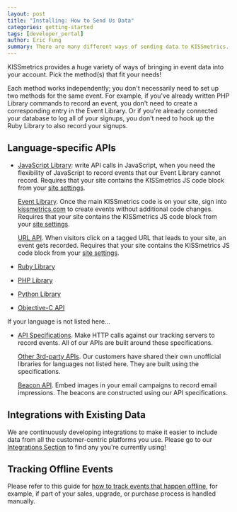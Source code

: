 ```yaml
---
layout: post
title: "Installing: How to Send Us Data"
categories: getting-started
tags: [developer_portal]
author: Eric Fung
summary: There are many different ways of sending data to KISSmetrics. Review your options here.
---
```

KISSmetrics provides a huge variety of ways of bringing in event data into your account. Pick the method(s) that fit your needs!

Each method works independently; you don't necessarily need to set up two methods for the same event. For example, if you've already written PHP Library commands to record an event, you don't need to create a corresponding entry in the Event Library. Or if you're already connected your database to log all of your signups, you don't need to hook up the Ruby Library to also record your signups.

## Language-specific APIs

* [JavaScript Library][js]: write API calls in JavaScript, when you need the flexibility of JavaScript to record events that our Event Library cannot record. Requires that your site contains the KISSmetrics JS code block from your [site settings][settings].

  [Event Library][event-library]. Once the main KISSmetrics code is on your site, sign into [kissmetrics.com][settings] to create events without additional code changes. Requires that your site contains the KISSmetrics JS code block from your [site settings][settings].

  [URL API][url]. When visitors click on a tagged URL that leads to your site, an event gets recorded. Requires that your site contains the KISSmetrics JS code block from your [site settings][settings].
* [Ruby Library][ruby]
* [PHP Library][php]
* [Python Library][python]
* [Objective-C API][obj-c]

If your language is not listed here...

* [API Specifications][specs]. Make HTTP calls against our tracking servers to record events. All of our APIs are built around these specifications.

  [Other 3rd-party APIs][other]. Our customers have shared their own unofficial libraries for languages not listed here. They are built using the specifications.

  [Beacon API][beacon]. Embed images in your email campaigns to record email impressions. The beacons are constructed using our API specifications.


## Integrations with Existing Data

We are continuously developing integrations to make it easier to include data from all the customer-centric platforms you use. Please go to our [Integrations Section][integrations] to find any you're currently using!

## Tracking Offline Events

Please refer to this guide for [how to track events that happen offline][offline], for example, if part of your sales, upgrade, or purchase process is handled manually.

[event-library]: /tools/event-library
[js]: /apis/javascript
[ruby]: /apis/ruby
[php]: /apis/php
[python]: /apis/python
[obj-c]: /apis/objective-c
[url]: /apis/url
[beacon]: /apis/beacon
[other]: /apis/other
[specs]: /apis/specifications

[integrations]: /integrations

[settings]: https://www.kissmetrics.com/settings
[offline]: /how-tos/tracking-offline-events
